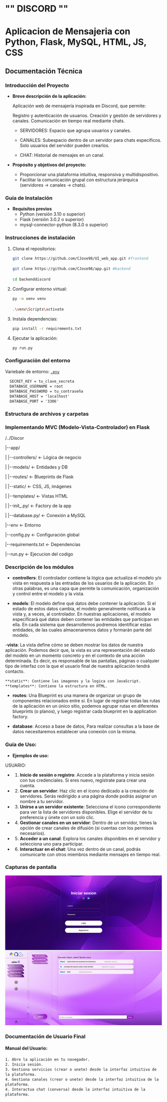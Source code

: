 #   ""    DISCORD     ""

# Aplicacion de Mensajeria con Python, Flask, MySQL, HTML, JS, CSS

## **Documentación Técnica**

### **Introducción del Proyecto**
- **Breve descripción de la aplicación:**

    Aplicación web de mensajería inspirada en Discord, que permite:

    Registro y autenticación de usuarios.
    Creación y gestión de servidores y canales.
    Comunicación en tiempo real mediante chats.

    *   SERVIDORES: Espacio que agrupa usuarios y canales.

    *   CANALES: Subespacio dentro de un servidor para chats específicos. Solo usuarios del servidor pueden crearlos.

    *   CHAT: Historial de mensajes en un canal.


- **Propósito y objetivos del proyecto:**
    *   Proporcionar una plataforma intuitiva, responsiva y multidispositivo.
    *   Facilitar la comunicación grupal con estructura jerárquica (servidores → canales → chats).

### **Guía de Instalación**
- **Requisitos previos**
  - Python (versión 3.10 o superior)
  - Flask (versión 3.0.2 o superior)
  - mysql-connector-python (8.3.0 o superior)

###  **Instrucciones de instalación**
 1. Clona el repositorios:
     ```bash
     git clone https://github.com/CJose98/UI_web_app.git #frontend

     git clone https://github.com/CJose98/app.git #backend

     cd backenddiscord
     ```
  2. Configurar entorno virtual:
     ```bash
     py -m venv venv

     .\venv\Scripts\activate
     ```
  3. Instala dependencias:
     ```bash
     pip install -r requirements.txt
     ```
  4. Ejecutar la aplicación:
     ```bash
     py run.py
     ```

### **Configuración del entorno**
Variebale de entorno: 
[`.env`](app/.env")
  ```env
    SECRET_KEY = tu_clave_secreta
    DATABASE_USERNAME = root
    DATABASE_PASSWORD = tu_contraseña
    DATABASE_HOST = 'localhost'
    DATABASE_PORT = '3306'
  ```

### **Estructura de archivos y carpetas**
### Implementando MVC (Modelo-Vista-Controlador) en Flask

/../Discor

|--app/

|  |--controllers/      <- Lógica de negocio

|  |--models/           <- Entidades y DB

|  |--routes/           <- Blueprints de Flask

|  |--static/           <- CSS, JS, imágenes

|  |--templates/        <- Vistas HTML

|  |--init_.py/         <- Factory de la app

|  |--database.py/      <- Conexión a MySQL

|--env                  <- Entorno

|--config.py            <- Configuración global

|--requirements.txt     <- Dependencias

|--run.py               <- Ejecucion del codigo


### **Descripción de los módulos**
- **controllers**: El controlador contiene la lógica que actualiza el modelo y/o vista en respuesta a las entradas de los usuarios de la
            aplicación. En otras palabras, es una capa que permite la comunicación, organización y control entre el modelo y la vista.

- **models**: El modelo define qué datos debe contener la aplicación. Si el estado de estos datos cambia, el modelo generalmente
            notificará a la vista y, a veces, al controlador.
            En nuestras aplicaciones, el modelo especificará qué datos deben contener las entidades que participan en ella.
            En cada sistema que desarrollemos podremos identificar estas entidades, de las cuales almacenaremos datos y
            formarán parte del modelo.

-**vista**: La vista define cómo se deben mostrar los datos de nuestra aplicación. Podemos decir que, la vista es una
        representación del estado del modelo en un momento concreto y en el contexto de una acción determinada. Es
        decir, es responsable de las pantallas, páginas o cualquier tipo de interfaz con la que el usuario final de nuestra
        aplicación tendrá contacto.

    **static**: Contiene las imagenes y la logica con JavaScript.
    **templates**: Contiene la estructura en HTML.

- **routes**: Una Blueprint es una manera de organizar un grupo de componentes relacionados entre sí.
            En lugar de registrar todas las rutas de la aplicación en un único sitio, podemos agrupar rutas en diferentes
            blueprints (o planos), y luego registrar cada blueprint en la application factory.     

- **database**: Acceso a base de datos, Para realizar consultas a la base de datos necesitaremos establecer una conexión con la misma.


### **Guía de Uso:**
- **Ejemplos de uso:**

USUARIO:

-    1. **Inicio de sesión o registro**:
        Accede a la plataforma y inicia sesión con tus credenciales.
        Si eres nuevo, regístrate para crear una cuenta.

-    2. **Crear un servidor**:
        Haz clic en el ícono dedicado a la creación de servidores.
        Serás redirigido a una página donde podrás asignar un nombre a tu servidor.

-    3. **Unirse a un servidor existente**:
        Selecciona el ícono correspondiente para ver la lista de servidores disponibles.
        Elige el servidor de tu preferencia y únete con un solo clic.

-    4. **Gestionar canales en un servidor**:
        Dentro de un servidor, tienes la opción de crear canales de difusión (si cuentas con los permisos necesarios).

-    5. **Acceder a un canal**:
        Explora los canales disponibles en el servidor y selecciona uno para participar.

-    6. **Interactuar en el chat**:
        Una vez dentro de un canal, podrás comunicarte con otros miembros mediante mensajes en tiempo real.


### **Capturas de pantalla**
![Captura de pantalla](./public/imagen2.JPG)
![Captura de la aplicación](./public/imagen1.JPG)



### **Documentación de Usuario Final**
#### Manual del Usuario:

    1. Abre la aplicación en tu navegador.
    2. Inicia sesión.
    3. Gestiona servicios (crear o unete) desde la interfaz intuitiva de la plataforma.
    4. Gestiona canales (crear o unete) desde la interfaz intuitiva de la plataforma.
    4. Interactua chat (conversa) desde la interfaz intuitiva de la plataforma.




